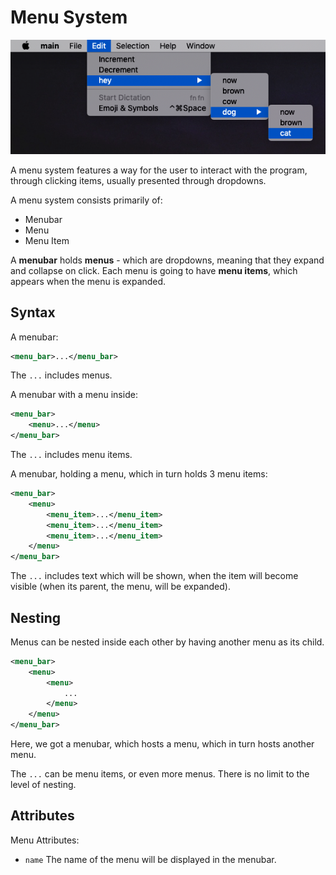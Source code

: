 # Menu System

![A menu system with deep nesting of menus.](img/menu_system.png)

A menu system features a way for the user to interact with the program, through clicking items, usually presented through dropdowns.

A menu system consists primarily of:

- Menubar
- Menu
- Menu Item

A **menubar** holds **menus** - which are dropdowns, meaning that they expand and collapse on click. Each menu is going to have **menu items**, which appears when the menu is expanded.

## Syntax

A menubar:

```xml
<menu_bar>...</menu_bar>
```

The `...` includes menus.

A menubar with a menu inside:

```xml
<menu_bar>
    <menu>...</menu>
</menu_bar>
```

The `...` includes menu items.

A menubar, holding a menu, which in turn holds 3 menu items:

```xml
<menu_bar>
    <menu>
        <menu_item>...</menu_item>
        <menu_item>...</menu_item>
        <menu_item>...</menu_item>
    </menu>
</menu_bar>
```

The `...` includes text which will be shown, when the item will become visible (when its parent, the menu, will be expanded).

## Nesting

Menus can be nested inside each other by having another menu as its child.

```xml
<menu_bar>
    <menu>
        <menu>
            ...
        </menu>
    </menu>
</menu_bar>
```

Here, we got a menubar, which hosts a menu, which in turn hosts another menu.

The `...` can be menu items, or even more menus. There is no limit to the level of nesting.

## Attributes

Menu Attributes:

- `name` The name of the menu will be displayed in the menubar.